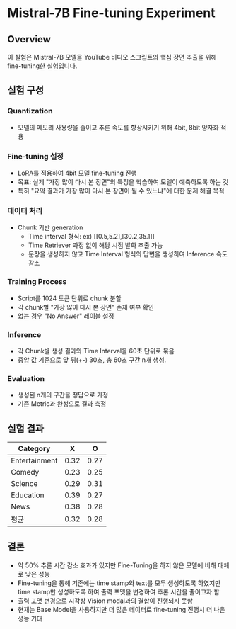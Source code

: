 # Mistral-7B Fine-tuning Experiment

## Overview
이 실험은 Mistral-7B 모델을 YouTube 비디오 스크립트의 핵심 장면 추출을 위해 fine-tuning한 실험입니다.

## 실험 구성

### Quantization
- 모델의 메모리 사용량을 줄이고 추론 속도를 향상시키기 위해 4bit, 8bit 양자화 적용

### Fine-tuning 설정
- LoRA를 적용하여 4bit 모델 fine-tuning 진행
- 목표: 실제 "가장 많이 다시 본 장면"의 특징을 학습하여 모델이 예측하도록 하는 것
- 특히 "요약 결과가 가장 많이 다시 본 장면이 될 수 있느냐"에 대한 문제 해결 목적

### 데이터 처리
- Chunk 기반 generation
  - Time interval 형식: ex) [[0.5,5.2],[30.2,35.1]]
  - Time Retriever 과정 없이 해당 시점 발화 추출 가능
  - 문장을 생성하지 않고 Time Interval 형식의 답변을 생성하여 Inference 속도 감소

### Training Process
- Script를 1024 토큰 단위로 chunk 분할
- 각 chunk별 "가장 많이 다시 본 장면" 존재 여부 확인
- 없는 경우 "No Answer" 레이블 설정

### Inference
- 각 Chunk별 생성 결과와 Time Interval을 60초 단위로 묶음
- 중앙 값 기준으로 앞 뒤(+-) 30초, 총 60초 구간 n개 생성.

### Evaluation
- 생성된 n개의 구간을 정답으로 가정
- 기존 Metric과 완성으로 결과 측정

## 실험 결과

| Category      | X    | O    |
|--------------|------|------|
| Entertainment | 0.32 | 0.27 |
| Comedy       | 0.23 | 0.25 |
| Science      | 0.29 | 0.31 |
| Education    | 0.39 | 0.27 |
| News         | 0.38 | 0.28 |
| 평균          | 0.32 | 0.28 |

## 결론
- 약 50% 추론 시간 감소 효과가 있지만 Fine-Tuning을 하지 않은 모델에 비해 대체로 낮은 성능
- Fine-tuning을 통해 기존에는 time stamp와 text를 모두 생성하도록 하였지만 time stamp만 생성하도록 하여 출력 포맷을 변경하여 추론 시간을 줄이고자 함
- 출력 포맷 변경으로 시각상 Vision modal과의 결합이 진행되지 못함
- 현재는 Base Model을 사용하지만 더 많은 데이터로 fine-tuning 진행시 더 나은 성능 기대 
